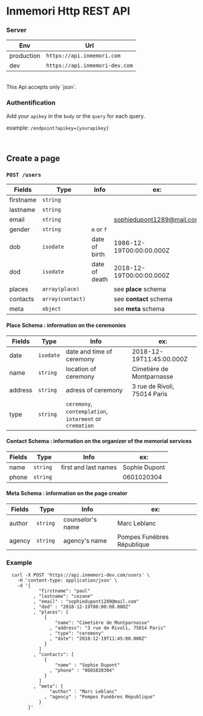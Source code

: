 # Inmemori Http REST API  

### Server

| Env        | Url                              |
|------------|----------------------------------|
| production | `https://api.inmemori.com`       |
| dev        | `https://api.inmemori-dev.com`   |

<br/>
This Api accepts only `json`.

### Authentification

Add your `apikey` in the `body` or the `query` for each query. 

example: `/endpoint?apikey={yourapikey}`
  
  
<br/>

## Create a page

### `POST /users`


| Fields          | Type           | Info                | ex:                            |
|-----------------|----------------|---------------------|--------------------------------|
| firstname       | `string`       |                     |                                |
| lastname        | `string`       |                     |                                |
| email           | `string`       |                     |sophiedupont1289@mail.com       |
| gender          | `string`       | `m` or `f`          |                                |
| dob             | `isodate`      | date of birth       | 1986-12-19T00:00:00.000Z       |
| dod             | `isodate`      | date of death       | 2018-12-19T00:00:00.000Z       |
| places          | `array(place)` |                     | see **place** schema           |
| contacts        | `array(contact)`|                    | see **contact** schema         |
| meta            | `object`       |                     | see **meta** schema            |



#### Place Schema : information on the ceremonies


| Fields          | Type           | Info                | ex:                            |
|-----------------|----------------|---------------------|--------------------------------|
| date            | `isodate`      | date and time of ceremony| 2018-12-19T11:45:00.000Z       |
| name            | `string`       | location of ceremony| Cimetière de Montparnasse      |
| address         | `string`       | adress of ceremony  | 3 rue de Rivoli, 75014 Paris   |
| type            | `string`       | `ceremony`, `contemplation`, `interment` or `cremation`|     |



#### Contact Schema : information on the organizer of the memorial services


| Fields          | Type           | Info                | ex:                            |
|-----------------|----------------|---------------------|--------------------------------|
| name            | `string `      | first and last names| Sophie Dupont                  |
| phone           | `string `      |                     | 0601020304                     |



#### Meta Schema : information on the page creator


| Fields          | Type           | Info                | ex:                            |
|-----------------|----------------|---------------------|--------------------------------|
| author          | `string `      | counselor's name    | Marc Leblanc                   |
| agency          | `string `      | agency's name       | Pompes Funèbres République     |



### Example

  ```curl
    curl -X POST 'https://api.inmemori-dev.com/users' \
      -H 'content-type: application/json' \
      -d '{ 
              "firstname": "paul"
            , "lastname": "cezane"
            , "email" : "sophiedupont1289@mail.com"
            , "dod" : "2018-12-19T00:00:00.000Z"
            , "places": [
                { 
                    "name": "Cimetière de Montparnasse"
                  , "address": "3 rue de Rivoli, 75014 Paris"
                  , "type": "ceremony"
                  , "date": "2018-12-19T11:45:00.000Z"
                }
              ]
            , "contacts": [
                { 
                    "name" : "Sophie Dupont"
                  , "phone" : "0601020304"
                }
              ] 
            , "meta": {
                  "author" : "Marc Leblanc"
                , "agency" : "Pompes Funèbres République"
              } 
          }'
  ```
